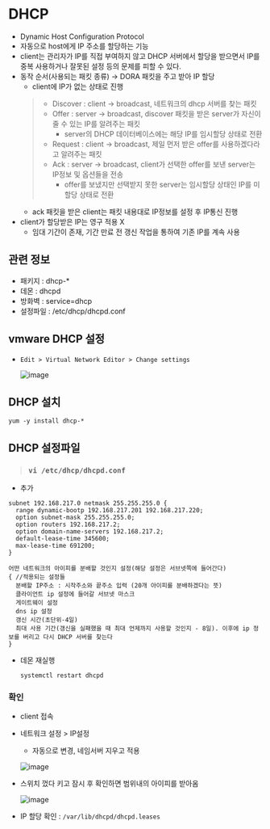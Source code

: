 # DHCP
- Dynamic Host Configuration Protocol
- 자동으로 host에게 IP 주소를 할당하는 기능
- client는 관리자가 IP를 직접 부여하지 않고 DHCP 서버에서 할당을 받으면서 IP를 중복 사용하거나 잘못된 설정 등의 문제를 피할 수 있다.
- 동작 순서(사용되는 패킷 종류) → DORA 패킷을 주고 받아 IP 할당
  - client에 IP가 없는 상태로 진행
  > - Discover : client → broadcast, 네트워크의 dhcp 서버를 찾는 패킷
  > - Offer : server → broadcast, discover 패킷을 받은 server가 자신이 줄 수 있는 IP를 알려주는 패킷
  >   - server의 DHCP 데이터베이스에는 해당 IP를 임시할당 상태로 전환
  > - Request : client → broadcast, 제일 먼저 받은 offer를 사용하겠다라고 알려주는 패킷
  > - Ack : server → broadcast, client가 선택한 offer를 보낸 server는 IP정보 및 옵션들을 전송
  >   - offer를 보냈지만 선택받지 못한 server는 임시할당 상태인 IP를 미할당 상태로 전환
  - ack 패킷을 받은 client는 패킷 내용대로 IP정보를 설정 후 IP통신 진행
- client가 할당받은 IP는 영구 적용 X
  - 임대 기간이 존재, 기간 만료 전 갱신 작업을 통하여 기존 IP를 계속 사용

## 관련 정보
- 패키지 : dhcp-*
- 데몬 : dhcpd
- 방화벽 : service=dhcp
- 설정파일 : /etc/dhcp/dhcpd.conf

## vmware DHCP 설정
* `Edit > Virtual Network Editor > Change settings`
  
  ![image](https://user-images.githubusercontent.com/79209568/118942750-f9f45a00-b98d-11eb-9ade-1c4372be3186.png)

## DHCP 설치
```
yum -y install dhcp-*
```
## DHCP 설정파일
> ### `vi /etc/dhcp/dhcpd.conf`

* 추가
```
subnet 192.168.217.0 netmask 255.255.255.0 {
  range dynamic-bootp 192.168.217.201 192.168.217.220;
  option subnet-mask 255.255.255.0;
  option routers 192.168.217.2;
  option domain-name-servers 192.168.217.2;
  default-lease-time 345600;
  max-lease-time 691200;
}
```
```
어떤 네트워크의 아이피를 분배할 것인지 설정(해당 설정은 서브넷쪽에 들어간다)
{ //적용되는 설정들
  분배할 IP주소 : 시작주소와 끝주소 입력 (20개 아이피를 분배하겠다는 뜻)
  클라이언트 ip 설정에 들어갈 서브넷 마스크
  게이트웨이 설정
  dns ip 설정
  갱신 시간(초단위-4일)
  최대 사용 기간(갱신을 실패했을 때 최대 언제까지 사용할 것인지 - 8일). 이후에 ip 정보를 버리고 다시 DHCP 서버를 찾는다
}
```
* 데몬 재실행
  ```
  systemctl restart dhcpd
  ```
### 확인
* client 접속
* 네트워크 설정 > IP설정
  * 자동으로 변경, 네임서버 지우고 적용
  
  ![image](https://user-images.githubusercontent.com/79209568/118946102-0b8b3100-b991-11eb-9f59-2945bae26165.png)
* 스위치 껐다 키고 잠시 후 확인하면 범위내의 아이피를 받아옴
  
  ![image](https://user-images.githubusercontent.com/79209568/118946218-21005b00-b991-11eb-8a7e-a782e95cac35.png)
* IP 할당 확인 : `/var/lib/dhcpd/dhcpd.leases`
  

